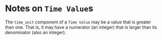 # Notes on `Time Value`s

The `time_unit` component of a `Time Value` may be a value that is greater than one. That is, it may have a numerator (an integer) that is larger than its denominator (also an integer).

